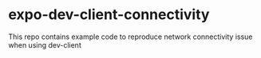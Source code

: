 # expo-dev-client-connectivity
This repo contains example code to reproduce network connectivity issue when using dev-client 
